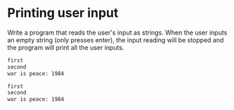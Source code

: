 
# Printing user input

Write a program that reads the user's input as strings. When the user inputs an empty string (only presses enter), the input reading will be stopped and the program will print all the user inputs.

```markdown
first
second
war is peace: 1984

first
second
war is peace: 1984
```
